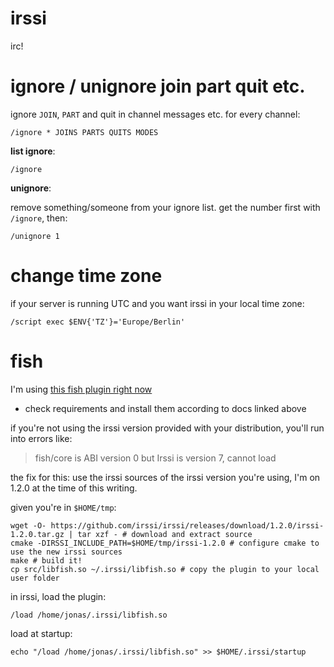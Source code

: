 # irssi

irc!

# ignore / unignore join part quit etc.

ignore `JOIN`, `PART` and quit in channel messages etc. for every channel:

```
/ignore * JOINS PARTS QUITS MODES
```

**list ignore**:

```
/ignore
```

**unignore**:

remove something/someone from your ignore list. get the number first with `/ignore`, then:

```
/unignore 1
```

# change time zone

if your server is running UTC and you want irssi in your local time zone:

```
/script exec $ENV{'TZ'}='Europe/Berlin'
```

# fish

I'm using [this fish plugin right now](https://github.com/falsovsky/FiSH-irssi)

* check requirements and install them according to docs linked above

if you're not using the irssi version provided with your distribution, you'll run into errors like:

> fish/core is ABI version 0 but Irssi is version 7, cannot load

the fix for this: use the irssi sources of the irssi version you're using, I'm on 1.2.0 at the time of this writing.

given you're in `$HOME/tmp`:

```
wget -O- https://github.com/irssi/irssi/releases/download/1.2.0/irssi-1.2.0.tar.gz | tar xzf - # download and extract source
cmake -DIRSSI_INCLUDE_PATH=$HOME/tmp/irssi-1.2.0 # configure cmake to use the new irssi sources
make # build it!
cp src/libfish.so ~/.irssi/libfish.so # copy the plugin to your local user folder
```

in irssi, load the plugin:

```
/load /home/jonas/.irssi/libfish.so
```

load at startup:

```
echo "/load /home/jonas/.irssi/libfish.so" >> $HOME/.irssi/startup
```
